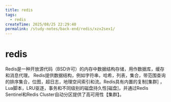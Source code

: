 ```yaml
---
title: redis
tags:
  - redis
createTime: 2025/08/25 22:29:40
permalink: /study-notes/back-end/redis/xzx2sex1/
---
```


# redis

Redis是一种开放源代码（BSD许可）的内存中数据结构存储，用作数据库，缓存和消息代理。
Redis提供数据结构，例如字符串，哈希，列表，集合，带范围查询的排序集合，位图，超日志，地理空间索引和流。Redis具有内置的复制[集群]
，Lua脚本，LRU驱逐，事务和不同级别的磁盘持久性[磁盘]，并通过Redis Sentinel和Redis Cluster自动分区提供了高可用性【集群】。


